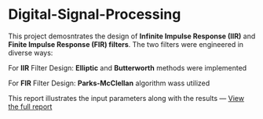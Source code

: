 # Digital-Signal-Processing

This project demosntrates the design of **Infinite Impulse Response (IIR)** and **Finite Impulse Response (FIR) filters**. The two filters were engineered in diverse ways:

For **IIR** Filter Design: **Elliptic** and **Butterworth** methods were implemented

For **FIR** Filter Design: **Parks-McClellan** algorithm wass utilized

This report illustrates the input parameters along with the results — [View the full report](./Sidani-Hoda_Noaman-Samia_ElMasri-Jade.pdf)


